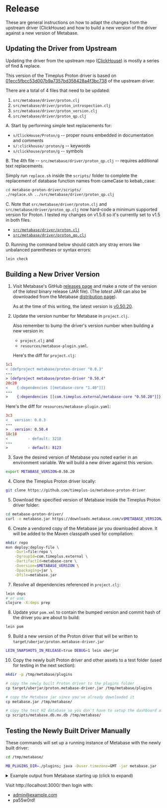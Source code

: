 # Release
These are general instructions on how to adapt the changes from the upstream driver (ClickHouse) and how to build a new version of the driver against a new version of Metabase.

## Updating the Driver from Upstream
Updating the driver from the upstream repo ([ClickHouse](https://github.com/ClickHouse/metabase-clickhouse-driver)) is mostly a series of find & replace.

This version of the Timeplus Proton driver is based on [01ecc5fbcc53d007b9a7357bd358428a4f3bc738](https://github.com/ClickHouse/metabase-clickhouse-driver/commit/01ecc5fbcc53d007b9a7357bd358428a4f3bc738) of the upstream driver. 

There are a total of 4 files that need to be updated:
1. `src/metabase/driver/proton.clj`
2. `src/metabase/driver/proton_introspection.clj`
3. `src/metabase/driver/proton_version.clj`
4. `src/metabase/driver/proton_qp.clj`

A. Start by performing simple text replacements for:
  * `s/ClickHouse/Proton/g` -- proper nouns embedded in documentation and comments
  * `s/:clickhouse/:proton/g` -- keywords
  * `s/clickhouse/proton/g` -- symbols

B. The 4th file -- `src/metabase/driver/proton_qp.clj` -- requires additional text replacements.

   Simply run `replace.sh` inside the `scripts/` folder to complete the replacement of database function names from cameCase to kebab_case:
```bash
cd metabase-proton-driver/scripts/
./replace.sh ../src/metabase/driver/proton_qp.clj
```

C. Note that `src/metabase/driver/proton.clj` and `src/metabase/driver/proton_qp.clj` now hard-code a minimum supported version for Proton. I tested my changes on v1.5.6 so it's currently set to v1.5 in both files.
* [`src/metabase/driver/proton.clj`](https://github.com/ayewo/metabase-proton-driver/blob/46550c6eb8d7e363d9f3a0fb882c5e7185abe38d/src/metabase/driver/proton.clj#L220)
* [`src/metabase/driver/proton_qp.clj`](https://github.com/ayewo/metabase-proton-driver/blob/46550c6eb8d7e363d9f3a0fb882c5e7185abe38d/src/metabase/driver/proton_qp.clj#L391-L398)


D. Running the command below should catch any stray errors like unbalanced parentheses or syntax errors: 
```bash
lein check
```

## Building a New Driver Version
1. Visit Metabase's GitHub [releases page](https://github.com/metabase/metabase/releases) and make a note of the version of the _latest_ binary release (JAR file).
(The _latest_ JAR can also be downloaded from the Metabase [distribution page](https://metabase.com/start/jar.html)).

   As at the time of this writing, the latest version is [v0.50.20](https://github.com/metabase/metabase/releases/tag/v0.50.20).

2. Update the version number for Metabase in `project.clj`.
   
   Also remember to bump the driver's version number when building a new version in:
   * `project.clj` and
   * `resources/metabase-plugin.yaml`.

   Here's the diff for `project.clj`:   
```diff
1c1
< (defproject metabase/proton-driver "0.0.3"
---
> (defproject metabase/proton-driver "0.50.4"
20c20
<    {:dependencies [[metabase-core "1.40"]]}
---
>    {:dependencies [[com.timeplus.external/metabase-core "0.50.20"]]}
```

   Here's the diff for `resources/metabase-plugin.yaml`:
```diff
3c3
<   version: 0.0.3
---
>   version: 0.50.4
18c18
<         - default: 3218
---
>         - default: 8123
```

3. Save the desired version of Metabase you noted earlier in an environment variable. We will build a new driver against this version.
```bash
export METABASE_VERSION=0.50.20
```

4. Clone the Timeplus Proton driver locally:
```bash
git clone https://github.com/timeplus-io/metabase-proton-driver
```

5. Download the specified version of Metabase inside the Timeplus Proton driver folder:
```bash
cd metabase-proton-driver/
curl -o metabase.jar https://downloads.metabase.com/v$METABASE_VERSION/metabase.jar
```

6. Create a vendored copy of the Metabase jar you downloaded above. It will be added to the Maven classpath used for compilation:
```bash
mkdir repo
mvn deploy:deploy-file \
    -Durl=file:repo \
    -DgroupId=com.timeplus.external \
    -DartifactId=metabase-core \
    -Dversion=$METABASE_VERSION \
    -Dpackaging=jar \
    -Dfile=metabase.jar
```

7. Resolve all dependencies referenced in `project.clj`:
```bash
lein deps
# or use:
clojure -X:deps prep
```

8. Update your `pom.xml` to contain the bumped version and commit hash of the driver you are about to build:
```bash
lein pom
```

9. Build a new version of the Proton driver that will be written to `target/uberjar/proton.metabase-driver.jar`
```bash
LEIN_SNAPSHOTS_IN_RELEASE=true DEBUG=1 lein uberjar
```

10. Copy the newly built Proton driver and other assets to a test folder (used for testing in the next section):
```bash
mkdir -p /tmp/metabase/plugins

# copy the newly built Proton driver to the plugins folder
cp target/uberjar/proton.metabase-driver.jar /tmp/metabase/plugins

# copy the Metabase jar since you've already downloaded it
cp metabase.jar /tmp/metabase/

# copy the test H2 database so you don't have to setup the dashboard afresh
cp scripts/metabase.db.mv.db /tmp/metabase/
```


## Testing the Newly Built Driver Manually
These commands will set up a running instance of Metabase with the newly built driver:

```bash
cd /tmp/metabase/

MB_PLUGINS_DIR=./plugins; java -Duser.timezone=GMT -jar metabase.jar
```

<details>
<summary>Example output from Metabase starting up (click to expand)</summary>
<pre>
 2024-08-21 00:16:58,413 INFO metabase.util :: Maximum memory available to JVM: 4.0 GB
2024-08-21 00:17:01,209 INFO util.encryption :: Saved credentials encryption is DISABLED for this Metabase instance. 🔓 
 For more information, see https://metabase.com/docs/latest/operations-guide/encrypting-database-details-at-rest.html
2024-08-21 00:17:02,208 WARN db.env :: WARNING: Using Metabase with an H2 application database is not recommended for production deployments. For production deployments, we highly recommend using Postgres, MySQL, or MariaDB instead. If you decide to continue to use H2, please be sure to back up the database file regularly. For more information, see https://metabase.com/docs/latest/operations-guide/migrating-from-h2.html
2024-08-21 00:17:07,577 INFO driver.impl :: Registered abstract driver :sql  🚚
2024-08-21 00:17:07,615 INFO driver.impl :: Registered abstract driver :sql-jdbc (parents: [:sql]) 🚚
2024-08-21 00:17:07,626 INFO metabase.util :: Load driver :sql-jdbc took 17.0 ms
2024-08-21 00:17:07,626 INFO driver.impl :: Registered driver :h2 (parents: [:sql-jdbc]) 🚚
2024-08-21 00:17:07,924 INFO driver.impl :: Registered driver :mysql (parents: [:sql-jdbc]) 🚚
2024-08-21 00:17:07,959 INFO driver.impl :: Registered driver :postgres (parents: [:sql-jdbc]) 🚚
2024-08-21 00:17:10,187 INFO metabase.core :: 
Metabase v0.50.20 (df82d58) 

Copyright © 2024 Metabase, Inc. 

Metabase Enterprise Edition extensions are NOT PRESENT.
2024-08-21 00:17:10,199 INFO metabase.core :: Starting Metabase in STANDALONE mode
2024-08-21 00:17:10,275 INFO metabase.server :: Launching Embedded Jetty Webserver with config:
 {:port 3000}

2024-08-21 00:17:10,342 INFO metabase.core :: Starting Metabase version v0.50.20 (df82d58) ...
2024-08-21 00:17:10,346 INFO metabase.core :: System info:
 {"file.encoding" "UTF-8",
 "java.runtime.name" "OpenJDK Runtime Environment",
 "java.runtime.version" "21.0.1+12-29",
 "java.vendor" "Oracle Corporation",
 "java.vendor.url" "https://java.oracle.com/",
 "java.version" "21.0.1",
 "java.vm.name" "OpenJDK 64-Bit Server VM",
 "java.vm.version" "21.0.1+12-29",
 "os.name" "Mac OS X",
 "os.version" "12.6",
 "user.language" "en",
 "user.timezone" "GMT"}

2024-08-21 00:17:10,349 INFO metabase.plugins :: Loading plugins in /private/tmp/metabase/plugins...
2024-08-21 00:17:10,489 INFO util.files :: Extract file /modules/sqlserver.metabase-driver.jar -> /private/tmp/metabase/plugins/sqlserver.metabase-driver.jar
2024-08-21 00:17:10,514 INFO util.files :: Extract file /modules/redshift.metabase-driver.jar -> /private/tmp/metabase/plugins/redshift.metabase-driver.jar
2024-08-21 00:17:10,526 INFO util.files :: Extract file /modules/snowflake.metabase-driver.jar -> /private/tmp/metabase/plugins/snowflake.metabase-driver.jar
2024-08-21 00:17:10,957 INFO util.files :: Extract file /modules/sqlite.metabase-driver.jar -> /private/tmp/metabase/plugins/sqlite.metabase-driver.jar
2024-08-21 00:17:11,025 INFO util.files :: Extract file /modules/athena.metabase-driver.jar -> /private/tmp/metabase/plugins/athena.metabase-driver.jar
2024-08-21 00:17:11,132 INFO util.files :: Extract file /modules/druid.metabase-driver.jar -> /private/tmp/metabase/plugins/druid.metabase-driver.jar
2024-08-21 00:17:11,143 INFO util.files :: Extract file /modules/mongo.metabase-driver.jar -> /private/tmp/metabase/plugins/mongo.metabase-driver.jar
2024-08-21 00:17:11,166 INFO util.files :: Extract file /modules/presto-jdbc.metabase-driver.jar -> /private/tmp/metabase/plugins/presto-jdbc.metabase-driver.jar
2024-08-21 00:17:11,238 INFO util.files :: Extract file /modules/vertica.metabase-driver.jar -> /private/tmp/metabase/plugins/vertica.metabase-driver.jar
2024-08-21 00:17:11,241 INFO util.files :: Extract file /modules/sparksql.metabase-driver.jar -> /private/tmp/metabase/plugins/sparksql.metabase-driver.jar
2024-08-21 00:17:11,321 INFO util.files :: Extract file /modules/druid-jdbc.metabase-driver.jar -> /private/tmp/metabase/plugins/druid-jdbc.metabase-driver.jar
2024-08-21 00:17:11,376 INFO util.files :: Extract file /modules/bigquery-cloud-sdk.metabase-driver.jar -> /private/tmp/metabase/plugins/bigquery-cloud-sdk.metabase-driver.jar
2024-08-21 00:17:11,682 INFO util.files :: Extract file /modules/oracle.metabase-driver.jar -> /private/tmp/metabase/plugins/oracle.metabase-driver.jar
2024-08-21 00:17:11,853 DEBUG plugins.lazy-loaded-driver :: Registering lazy loading driver :bigquery-cloud-sdk...
2024-08-21 00:17:11,853 INFO driver.impl :: Registered driver :bigquery-cloud-sdk (parents: [:sql]) 🚚
2024-08-21 00:17:11,879 DEBUG plugins.lazy-loaded-driver :: Registering lazy loading driver :snowflake...
2024-08-21 00:17:11,880 INFO driver.impl :: Registered driver :snowflake (parents: [:sql-jdbc]) 🚚
2024-08-21 00:17:11,887 INFO plugins.dependencies :: Metabase cannot initialize plugin Metabase Oracle Driver due to required dependencies. Metabase requires the Oracle JDBC driver in order to connect to Oracle databases, but we can't ship it as part of Metabase due to licensing restrictions. See https://metabase.com/docs/latest/administration-guide/databases/oracle.html for more details.

2024-08-21 00:17:11,888 INFO plugins.dependencies :: Metabase Oracle Driver dependency {:class oracle.jdbc.OracleDriver} satisfied? false
2024-08-21 00:17:11,889 INFO plugins.dependencies :: Plugins with unsatisfied deps: ["Metabase Oracle Driver"]
2024-08-21 00:17:11,898 DEBUG plugins.lazy-loaded-driver :: Registering lazy loading driver :mongo...
2024-08-21 00:17:11,899 INFO driver.impl :: Registered driver :mongo  🚚
2024-08-21 00:17:11,903 DEBUG plugins.lazy-loaded-driver :: Registering lazy loading driver :proton...
2024-08-21 00:17:11,903 INFO driver.impl :: Registered driver :proton (parents: [:sql-jdbc]) 🚚
2024-08-21 00:17:11,906 DEBUG plugins.lazy-loaded-driver :: Registering lazy loading driver :druid...
2024-08-21 00:17:11,907 INFO driver.impl :: Registered driver :druid  🚚
2024-08-21 00:17:11,910 DEBUG plugins.lazy-loaded-driver :: Registering lazy loading driver :redshift...
2024-08-21 00:17:11,911 INFO driver.impl :: Registered driver :redshift (parents: [:postgres]) 🚚
2024-08-21 00:17:11,913 INFO plugins.dependencies :: Metabase cannot initialize plugin Metabase Vertica Driver due to required dependencies. Metabase requires the Vertica JDBC driver in order to connect to Vertica databases, but we can't ship it as part of Metabase due to licensing restrictions. See https://metabase.com/docs/latest/administration-guide/databases/vertica.html for more details.

2024-08-21 00:17:11,914 INFO plugins.dependencies :: Metabase Vertica Driver dependency {:class com.vertica.jdbc.Driver} satisfied? false
2024-08-21 00:17:11,915 INFO plugins.dependencies :: Plugins with unsatisfied deps: ["Metabase Oracle Driver" "Metabase Vertica Driver"]
2024-08-21 00:17:11,917 DEBUG plugins.lazy-loaded-driver :: Registering lazy loading driver :sqlite...
2024-08-21 00:17:11,917 INFO driver.impl :: Registered driver :sqlite (parents: [:sql-jdbc]) 🚚
2024-08-21 00:17:11,926 DEBUG plugins.lazy-loaded-driver :: Registering lazy loading driver :presto-jdbc...
2024-08-21 00:17:11,926 INFO driver.impl :: Registered driver :presto-jdbc (parents: [:sql-jdbc]) 🚚
2024-08-21 00:17:11,931 DEBUG plugins.lazy-loaded-driver :: Registering lazy loading driver :druid-jdbc...
2024-08-21 00:17:11,932 INFO driver.impl :: Registered driver :druid-jdbc (parents: [:sql-jdbc]) 🚚
2024-08-21 00:17:11,935 DEBUG plugins.lazy-loaded-driver :: Registering lazy loading driver :sqlserver...
2024-08-21 00:17:11,935 INFO driver.impl :: Registered driver :sqlserver (parents: [:sql-jdbc]) 🚚
2024-08-21 00:17:11,943 DEBUG plugins.lazy-loaded-driver :: Registering lazy loading driver :athena...
2024-08-21 00:17:11,943 INFO driver.impl :: Registered driver :athena (parents: [:sql-jdbc]) 🚚
2024-08-21 00:17:11,949 DEBUG plugins.lazy-loaded-driver :: Registering lazy loading driver :hive-like...
2024-08-21 00:17:11,949 INFO driver.impl :: Registered abstract driver :hive-like (parents: [:sql-jdbc]) 🚚
2024-08-21 00:17:11,949 DEBUG plugins.lazy-loaded-driver :: Registering lazy loading driver :sparksql...
2024-08-21 00:17:11,950 INFO driver.impl :: Registered driver :sparksql (parents: [:hive-like]) 🚚
2024-08-21 00:17:11,954 INFO metabase.core :: Setting up and migrating Metabase DB. Please sit tight, this may take a minute...
2024-08-21 00:17:11,957 INFO db.setup :: Verifying h2 Database Connection ...
2024-08-21 00:17:12,495 INFO db.setup :: Successfully verified H2 2.1.214 (2022-06-13) application database connection. ✅
2024-08-21 00:17:12,496 INFO db.setup :: Checking if a database downgrade is required...
2024-08-21 00:17:13,116 INFO db.setup :: Running Database Migrations...
2024-08-21 00:17:13,117 INFO db.setup :: Setting up Liquibase...
2024-08-21 00:17:13,269 INFO db.setup :: Liquibase is ready.
2024-08-21 00:17:13,270 INFO db.liquibase :: Checking if Database has unrun migrations...
2024-08-21 00:17:13,648 INFO db.liquibase :: No unrun migrations found.
2024-08-21 00:17:13,648 INFO db.setup :: Database Migrations Current ... ✅
2024-08-21 00:17:13,649 INFO metabase.util :: Database setup took 1.7 s
2024-08-21 00:17:13,797 INFO driver.impl :: Initializing driver :sql...
2024-08-21 00:17:13,798 INFO driver.impl :: Initializing driver :sql-jdbc...
2024-08-21 00:17:13,798 INFO driver.impl :: Initializing driver :h2...
2024-08-21 00:17:13,897 INFO util.files :: Extract file /sample-database.db.mv.db -> /private/tmp/metabase/plugins/sample-database.db.mv.db
2024-08-21 00:17:14,040 INFO task.sync-databases :: A trigger for "Sync and Analyze" of Database "Sample Database" has been enabled with schedule: "0 51 * * * ? *"
2024-08-21 00:17:14,041 INFO task.sync-databases :: A trigger for "Scan Field Values" of Database "Sample Database" has been enabled with schedule: "0 0 8 * * ? *"
2024-08-21 00:17:14,078 INFO impl.StdSchedulerFactory :: Using default implementation for ThreadExecutor
2024-08-21 00:17:14,093 INFO core.SchedulerSignalerImpl :: Initialized Scheduler Signaller of type: class org.quartz.core.SchedulerSignalerImpl
2024-08-21 00:17:14,093 INFO core.QuartzScheduler :: Quartz Scheduler v.2.3.2 created.
2024-08-21 00:17:14,094 INFO jdbcjobstore.JobStoreTX :: Using db table-based data access locking (synchronization).
2024-08-21 00:17:14,096 INFO jdbcjobstore.JobStoreTX :: JobStoreTX initialized.
2024-08-21 00:17:14,097 INFO core.QuartzScheduler :: Scheduler meta-data: Quartz Scheduler (v2.3.2) 'MetabaseScheduler' with instanceId '13-inch-MacBook-Pro.local1724199434081'
  Scheduler class: 'org.quartz.core.QuartzScheduler' - running locally.
  NOT STARTED.
  Currently in standby mode.
  Number of jobs executed: 0
  Using thread pool 'org.quartz.simpl.SimpleThreadPool' - with 10 threads.
  Using job-store 'org.quartz.impl.jdbcjobstore.JobStoreTX' - which supports persistence. and is clustered.

2024-08-21 00:17:14,097 INFO impl.StdSchedulerFactory :: Quartz scheduler 'MetabaseScheduler' initialized from default resource file in Quartz package: 'quartz.properties'
2024-08-21 00:17:14,097 INFO impl.StdSchedulerFactory :: Quartz scheduler version: 2.3.2
2024-08-21 00:17:14,185 INFO core.QuartzScheduler :: Scheduler MetabaseScheduler_$_13-inch-MacBook-Pro.local1724199434081 paused.
2024-08-21 00:17:14,185 INFO metabase.task :: Task scheduler initialized into standby mode.
2024-08-21 00:17:14,238 INFO metabase.task :: Initializing task Cache 📆
2024-08-21 00:17:14,239 INFO metabase.task :: Initializing task SyncDatabases 📆
2024-08-21 00:17:14,259 INFO task.sync-databases :: Updated default schedules for 0 databases
2024-08-21 00:17:14,259 INFO metabase.task :: Initializing task PersistRefresh 📆
2024-08-21 00:17:14,269 INFO driver.impl :: Initializing driver :proton...
2024-08-21 00:17:14,270 INFO plugins.classloader :: Added URL file:/private/tmp/metabase/plugins/proton.metabase-driver.jar to classpath
2024-08-21 00:17:14,271 DEBUG plugins.init-steps :: Loading plugin namespace metabase.driver.proton...
2024-08-21 00:17:14,323 INFO driver.impl :: Registered driver :proton (parents: [:sql-jdbc]) 🚚
2024-08-21 00:17:14,347 DEBUG plugins.jdbc-proxy :: Registering JDBC proxy driver for com.timeplus.proton.jdbc.ProtonDriver...
2024-08-21 00:17:14,348 INFO metabase.util :: Load lazy loading driver :proton took 77.6 ms
2024-08-21 00:17:14,413 INFO metabase.task :: Initializing task CheckForNewVersions 📆
2024-08-21 00:17:14,428 INFO metabase.task :: Initializing task PersistPrune 📆
2024-08-21 00:17:14,431 INFO metabase.task :: Initializing task SendAnonymousUsageStats 📆
2024-08-21 00:17:14,439 INFO metabase.task :: Initializing task ModelIndexValues 📆
2024-08-21 00:17:14,441 INFO metabase.task :: Initializing task RefreshSlackChannelsAndUsers 📆
2024-08-21 00:17:14,452 INFO metabase.task :: Initializing task TruncateAuditTables 📆
2024-08-21 00:17:14,459 INFO metabase.task :: Initializing task SendPulses 📆
2024-08-21 00:17:14,464 INFO metabase.task :: Initializing task SendFollowUpEmails 📆
2024-08-21 00:17:14,472 INFO metabase.task :: Initializing task SendCreatorSentimentEmails 📆
2024-08-21 00:17:14,478 INFO metabase.task :: Initializing task SendLegacyNoSelfServiceEmail 📆
2024-08-21 00:17:14,479 INFO metabase.task :: Initializing task TaskHistoryCleanup 📆
2024-08-21 00:17:14,486 INFO metabase.task :: Initializing task SendWarnPulseRemovalEmail 📆
2024-08-21 00:17:14,491 INFO core.QuartzScheduler :: Scheduler MetabaseScheduler_$_13-inch-MacBook-Pro.local1724199434081 started.
2024-08-21 00:17:14,491 INFO metabase.task :: Task scheduler started
2024-08-21 00:17:14,491 INFO metabase.core :: Metabase Initialization COMPLETE in 21.6 s
2024-08-21 00:17:14,495 INFO jdbcjobstore.JobStoreTX :: Handling 3 trigger(s) that missed their scheduled fire-time.
2024-08-21 00:17:14,522 INFO task.refresh-slack-channel-user-cache :: Slack is not configured, not refreshing slack user/channel cache.
</pre>
</details>


Visit http://localhost:3000/ then login with:
* admin@example.com
* pa55w0rd!

